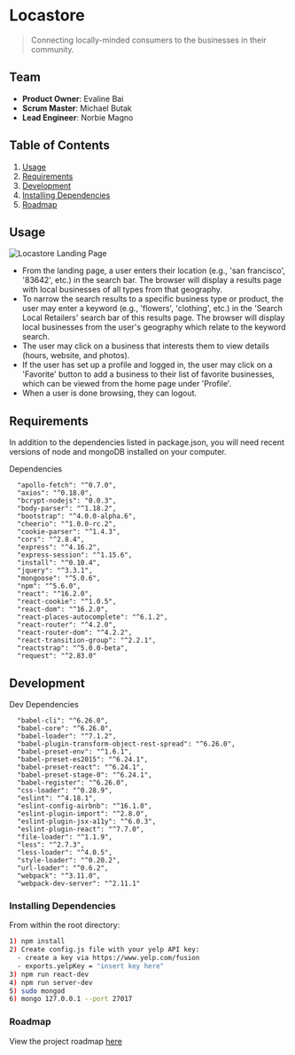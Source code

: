 # Locastore

> Connecting locally-minded consumers to the businesses in their community.

## Team

  - __Product Owner__: Evaline Bai
  - __Scrum Master__: Michael Butak
  - __Lead Engineer__: Norbie Magno

## Table of Contents

1. [Usage](#Usage)
1. [Requirements](#requirements)
1. [Development](#development)
1. [Installing Dependencies](#installing-dependencies)
1. [Roadmap](#roadmap)

## Usage

![Locastore Landing Page](https://c1.staticflickr.com/5/4794/38769942270_458d481090.jpg)

- From the landing page, a user enters their location (e.g., 'san francisco', '83642', etc.) in the search bar. The browser will display a results page with local businesses of all types from that geography.
- To narrow the search results to a specific business type or product, the user may enter a keyword (e.g., 'flowers', 'clothing', etc.) in the 'Search Local Retailers' search bar of this results page. The browser will display local businesses from the user's geography which relate to the keyword search.
- The user may click on a business that interests them to view details (hours, website, and photos).
- If the user has set up a profile and logged in, the user may click on a 'Favorite' button to add a business to their list of favorite businesses, which can be viewed from the home page under 'Profile'.
- When a user is done browsing, they can logout.

## Requirements

In addition to the dependencies listed in package.json, you will need recent versions of node and mongoDB installed on your computer.

Dependencies

```
  "apollo-fetch": "^0.7.0",
  "axios": "^0.18.0",
  "bcrypt-nodejs": "0.0.3",
  "body-parser": "^1.18.2",
  "bootstrap": "^4.0.0-alpha.6",
  "cheerio": "^1.0.0-rc.2",
  "cookie-parser": "^1.4.3",
  "cors": "^2.8.4",
  "express": "^4.16.2",
  "express-session": "^1.15.6",
  "install": "^0.10.4",
  "jquery": "^3.3.1",
  "mongoose": "^5.0.6",
  "npm": "^5.6.0",
  "react": "^16.2.0",
  "react-cookie": "^1.0.5",
  "react-dom": "^16.2.0",
  "react-places-autocomplete": "^6.1.2",
  "react-router": "^4.2.0",
  "react-router-dom": "^4.2.2",
  "react-transition-group": "^2.2.1",
  "reactstrap": "^5.0.0-beta",
  "request": "^2.83.0"
```

## Development

Dev Dependencies

```
  "babel-cli": "^6.26.0",
  "babel-core": "^6.26.0",
  "babel-loader": "^7.1.2",
  "babel-plugin-transform-object-rest-spread": "^6.26.0",
  "babel-preset-env": "^1.6.1",
  "babel-preset-es2015": "^6.24.1",
  "babel-preset-react": "^6.24.1",
  "babel-preset-stage-0": "^6.24.1",
  "babel-register": "^6.26.0",
  "css-loader": "^0.28.9",
  "eslint": "^4.18.1",
  "eslint-config-airbnb": "^16.1.0",
  "eslint-plugin-import": "^2.8.0",
  "eslint-plugin-jsx-a11y": "^6.0.3",
  "eslint-plugin-react": "^7.7.0",
  "file-loader": "^1.1.9",
  "less": "^2.7.3",
  "less-loader": "^4.0.5",
  "style-loader": "^0.20.2",
  "url-loader": "^0.6.2",
  "webpack": "^3.11.0",
  "webpack-dev-server": "^2.11.1"
```

### Installing Dependencies

From within the root directory:

```sh
1) npm install
2) Create config.js file with your yelp API key:
  - create a key via https://www.yelp.com/fusion
  - exports.yelpKey = "insert key here"
3) npm run react-dev
4) npm run server-dev
5) sudo mongod
6) mongo 127.0.0.1 --port 27017
```

### Roadmap

View the project roadmap [here](https://github.com/Locastore/locastore/issues)

